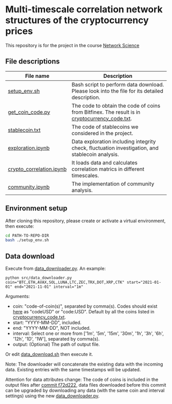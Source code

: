# Multi-timescale correlation network structures of the cryptocurrency prices

This repository is for the project in the course [Network Science](https://www.ifi.uzh.ch/en/bdlt/Teaching/Network-Science.html)


## File descriptions
|File name|Description|
|---|---|
|[setup_env.sh](./setup_env.sh) | Bash script to perform data download. Please look into the file for its detailed description.|
|[get_coin_code.py](./get_coin_code.py) | The code to obtain the code of coins from Bitfinex. The result is in [cryptocurrency_code.txt](./cryptocurrency_code.txt).|
|[stablecoin.txt](./stablecoin.txt) | The code of stablecoins we considered in the project.|
|[exploration.ipynb](./src/exploration.ipynb) | Data exploration including integrity check, fluctuation investigation, and stablecoin analysis.|
|[crypto_correlation.ipynb](./src/crypto_correlation.ipynb) | It loads data and calculates correlation matrics in different timescales.|
|[community.ipynb](./src/community.ipynb) | The implementation of community analysis.|


## Environment setup
After cloning this repository, please create or activate a virtual environment, then execute:
```bash
cd PATH-TO-REPO-DIR
bash ./setup_env.sh
```

## Data download
Execute from [data_downloader.py](src/data_downloader.py). An example:
```python3
python src/data_downloader.py coin="BTC,ETH,AVAX,SOL,LUNA,LTC,ZEC,TRX,DOT,XRP,CTK" start="2021-01-01" end="2021-11-01" interval="1m"
```
Arguments:
- coin: "code-of-coin(s)", separated by comma(s). 
Codes should exist [here](https://api-pub.bitfinex.com/v2/conf/pub:list:pair:exchange) as "codeUSD" or "code:USD".
Default by all the coins listed in [cryptocurrency_code.txt](./cryptocurrency_code.txt).
- start: "YYYY-MM-DD", included.
- end: "YYYY-MM-DD", NOT included.
- interval: Select one or more from ['1m', '5m', '15m', '30m', '1h', '3h', '6h', '12h', '1D', '1W'], separated by comma(s).
- output: (Optional) The path of output file.

Or edit [data_download.sh](./data_download.sh) then execute it.

Note: The downloader will concatenate the existing data with the incoming data. Existing entries with the same timestamps will be updated.

Attention for data attributes change: The code of coins is included in the output files after [commit f72d222](https://github.com/codingFerryman/crypto_market_hierarchy_structure/tree/f72d2225edaabeeee33009772324624339e49b8b), data files downloaded before this commit can be upgraded by downloading any data (with the same coin and interval settings) using the new [data_downloader.py](src/data_downloader.py).



